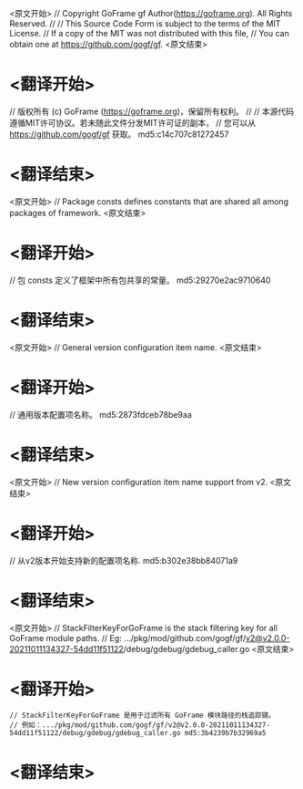 
<原文开始>
// Copyright GoFrame gf Author(https://goframe.org). All Rights Reserved.
//
// This Source Code Form is subject to the terms of the MIT License.
// If a copy of the MIT was not distributed with this file,
// You can obtain one at https://github.com/gogf/gf.
<原文结束>

# <翻译开始>
// 版权所有 (c) GoFrame (https://goframe.org)，保留所有权利。
//
// 本源代码遵循MIT许可协议。若未随此文件分发MIT许可证的副本，
// 您可以从 https://github.com/gogf/gf 获取。 md5:c14c707c81272457
# <翻译结束>


<原文开始>
// Package consts defines constants that are shared all among packages of framework.
<原文结束>

# <翻译开始>
// 包 consts 定义了框架中所有包共享的常量。 md5:29270e2ac9710640
# <翻译结束>


<原文开始>
// General version configuration item name.
<原文结束>

# <翻译开始>
// 通用版本配置项名称。 md5:2873fdceb78be9aa
# <翻译结束>


<原文开始>
// New version configuration item name support from v2.
<原文结束>

# <翻译开始>
// 从v2版本开始支持新的配置项名称. md5:b302e38bb84071a9
# <翻译结束>


<原文开始>
	// StackFilterKeyForGoFrame is the stack filtering key for all GoFrame module paths.
	// Eg: .../pkg/mod/github.com/gogf/gf/v2@v2.0.0-20211011134327-54dd11f51122/debug/gdebug/gdebug_caller.go
<原文结束>

# <翻译开始>
	// StackFilterKeyForGoFrame 是用于过滤所有 GoFrame 模块路径的栈追踪键。
	// 例如：.../pkg/mod/github.com/gogf/gf/v2@v2.0.0-20211011134327-54dd11f51122/debug/gdebug/gdebug_caller.go md5:3b4239b7b32969a5
# <翻译结束>

